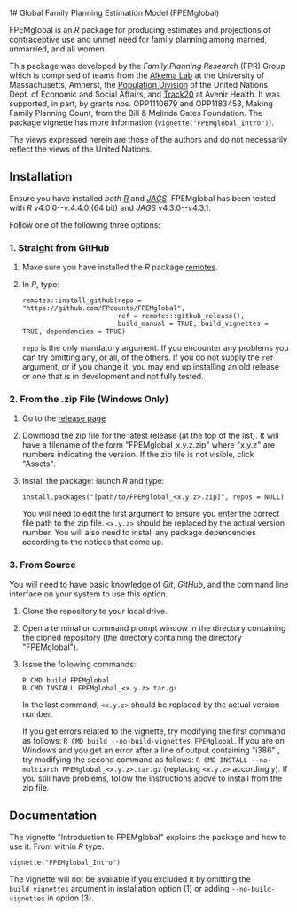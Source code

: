 1# Global Family Planning Estimation Model (FPEMglobal)

FPEMglobal is an _R_ package for producing estimates and projections of contraceptive use and unmet need for family planning among married, unmarried, and all women. 

This package was developed by the _Family Planning Research_ (FPR) Group which is comprised of teams from the [Alkema Lab](https://leontinealkema.github.io/alkema_lab/) at the University of Massachusetts, Amherst, the [Population Division](https://www.un.org/en/development/desa/population/theme/making-family-planning-count/index.asp) of the United Nations Dept. of Economic and Social Affairs, and [Track20](http://www.track20.org/) at Avenir Health. It was supported, in part, by grants nos. OPP1110679 and OPP1183453, Making Family Planning Count, from the Bill & Melinda Gates Foundation. The package vignette has more information (`vignette("FPEMglobal_Intro")`).

The views expressed herein are those of the authors and do not necessarily reflect the views of the United Nations.


## Installation

Ensure you have installed *both* [_R_](https://cran.r-project.org/index.html) and [_JAGS_](http://mcmc-jags.sourceforge.net/). FPEMglobal has been tested with _R_ v4.0.0--v.4.4.0 (64 bit) and _JAGS_ v4.3.0--v4.3.1. 


Follow one of the following three options:


### 1. Straight from GitHub

1. Make sure you have installed the _R_ package [remotes](https://cran.r-project.org/package=remotes). 
2. In _R_, type:

    ```
    remotes::install_github(repo = "https://github.com/FPcounts/FPEMglobal", 
	                        ref = remotes::github_release(), 
                            build_manual = TRUE, build_vignettes = TRUE, dependencies = TRUE)
    ```

    `repo` is the only mandatory argument. If you encounter any problems you can try omitting any, or all, of the others. If you do not supply the `ref` argument, or if you change it, you may end up installing an old release or one that is in development and not fully tested. 



### 2. From the .zip File (Windows Only)

1. Go to the [release page](https://github.com/FPcounts/FPEMglobal/releases)
2. Download the zip file for the latest release (at the top of the list). It will have a filename of the form "FPEMglobal_x.y.z.zip" where "x.y.z" are numbers indicating the version. If the zip file is not visible, click "Assets". 
3. Install the package: launch _R_ and type:

    ```
    install.packages("[path/to/FPEMglobal_<x.y.z>.zip]", repos = NULL)
    ```

    You will need to edit the first argument to ensure you enter the correct file path to the zip file. `<x.y.z>` should be replaced by the actual version number. You will also need to install any package depencencies according to the notices that come up.



### 3. From Source

You will need to have basic knowledge of _Git_, _GitHub_, and the command line interface on your system to use this option. 

1. Clone the repository to your local drive.
2. Open a terminal or command prompt window in the directory containing the cloned repository (the directory containing the directory "FPEMglobal").
3. Issue the following commands:
    ```
	R CMD build FPEMglobal
	R CMD INSTALL FPEMglobal_<x.y.z>.tar.gz
    ```
	In the last command, `<x.y.z>` should be replaced by the actual version number. 
	
	If you get errors related to the vignette, try modifying the first command as follows: `R CMD build --no-build-vignettes FPEMglobal`. If you are on Windows and you get an error after a line of output containing "i386" , try modifying the second command as follows: `R CMD INSTALL --no-multiarch FPEMglobal_<x.y.z>.tar.gz` (replacing `<x.y.z>` accordingly). If you still have problems, follow the instructions above to install from the zip file. 
	
	
	
## Documentation

The vignette "Introduction to FPEMglobal" explains the package and how to use it. From within _R_ type:

```
vignette("FPEMglobal_Intro")
```

The vignette will not be available if you excluded it by omitting the `build_vignettes` argument in installation option (1) or adding `--no-build-vignettes` in option (3).
